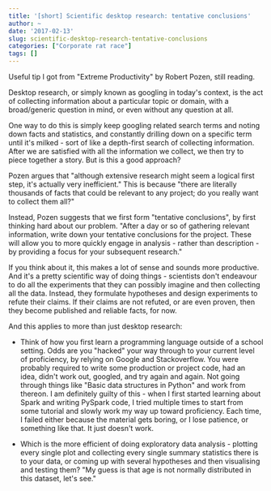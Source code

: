 ```yaml
---
title: '[short] Scientific desktop research: tentative conclusions'
author: ~
date: '2017-02-13'
slug: scientific-desktop-research-tentative-conclusions
categories: ["Corporate rat race"]
tags: []
---
```


Useful tip I got from "Extreme Productivity" by Robert Pozen, still reading.

Desktop research, or simply known as googling in today's context, is the act of collecting information about a particular topic or domain, with a broad/generic question in mind, or even without any question at all.

One way to do this is simply keep googling related search terms and noting down facts and statistics, and constantly drilling down on a specific term until it's milked - sort of like a depth-first search of collecting information. After we are satisfied with all the information we collect, we then try to piece together a story. But is this a good approach?

Pozen argues that "although extensive research might seem a logical first step, it's actually very inefficient." This is because "there are literally thousands of facts that could be relevant to any project; do you really want to collect them all?"

Instead, Pozen suggests that we first form "tentative conclusions", by first thinking hard about our problem. "After a day or so of gathering relevant information, write down your tentative conclusions for the project. These will allow you to more quickly engage in analysis - rather than description - by providing a focus for your subsequent research."

If you think about it, this makes a lot of sense and sounds more productive. And it's a pretty scientific way of doing things - scientists don't endeavour to do all the experiments that they can possibly imagine and then collecting all the data. Instead, they formulate hypotheses and design experiments to refute their claims. If their claims are not refuted, or are even proven, then they become published and reliable facts, for now.

And this applies to more than just desktop research:

* Think of how you first learn a programming language outside of a school setting. Odds are you "hacked" your way through to your current level of proficiency, by relying on Google and Stackoverflow. You were probably required to write some production or project code, had an idea, didn't work out, googled, and try again and again. Not going through things like "Basic data structures in Python" and work from thereon. I am definitely guilty of this - when I first started learning about Spark and writing PySpark code, I tried multiple times to start from some tutorial and slowly work my way up toward proficiency. Each time, I failed either because the material gets boring, or I lose patience, or something like that. It just doesn't work.
	
* Which is the more efficient of doing exploratory data analysis - plotting every single plot and collecting every single summary statistics there is to your data, or coming up with several hypotheses and then visualising and testing them? "My guess is that age is not normally distributed in this dataset, let's see."